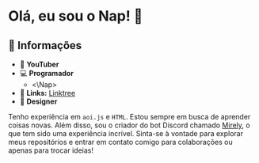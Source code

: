 # Olá, eu sou o Nap! 👋

## 📂 Informações
- 💼 **YouTuber**
- 💻 **Programador**
  - <\Nap>
- 🔗 **Links:** [Linktree](https://linktr.ee/SrNap)
- 🎨 **Designer**

Tenho experiência em `aoi.js` e `HTML`. Estou sempre em busca de aprender coisas novas. Além disso, sou o criador do bot Discord chamado [Mirely](https://mirely-shop.netlify.app/), o que tem sido uma experiência incrível. Sinta-se à vontade para explorar meus repositórios e entrar em contato comigo para colaborações ou apenas para trocar ideias!
